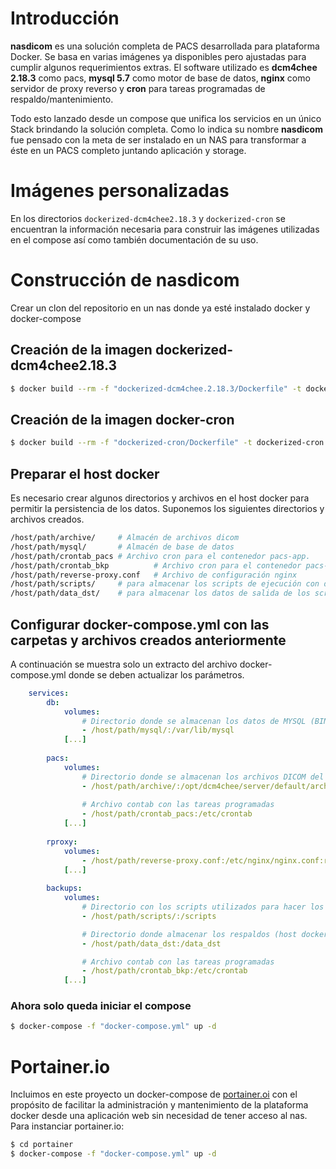 # Introducción

**nasdicom** es una solución completa de PACS desarrollada para plataforma Docker. Se basa en varias imágenes ya disponibles pero ajustadas para cumplir algunos requerimientos extras.
El software utilizado es **dcm4chee 2.18.3** como pacs, **mysql 5.7** como motor de base de datos, **nginx** como servidor de proxy reverso y **cron** para tareas programadas de respaldo/mantenimiento.

 Todo esto lanzado desde un compose que unifica los servicios en un único Stack brindando la solución completa. Como lo indica su nombre **nasdicom** fue pensado con la meta de ser instalado en un NAS para transformar a éste en un PACS completo juntando aplicación y storage.

# Imágenes personalizadas
En los directorios `dockerized-dcm4chee2.18.3` y `dockerized-cron` se encuentran la información necesaria para construir las imágenes utilizadas en el compose así como también documentación de su uso.

# Construcción de nasdicom

Crear un clon del repositorio en un nas donde ya esté instalado docker y docker-compose

## Creación de la imagen dockerized-dcm4chee2.18.3

```bash
$ docker build --rm -f "dockerized-dcm4chee.2.18.3/Dockerfile" -t dockerized-dcm4chee.2.18.3:v1.0 "dockerized-dcm4chee.2.18.3"
```

## Creación de la imagen docker-cron

```bash
$ docker build --rm -f "dockerized-cron/Dockerfile" -t dockerized-cron:v1.0 "dockerized-cron"
```

## Preparar el host docker
Es necesario crear algunos directorios y archivos en el host docker para permitir la persistencia de los datos. Suponemos los siguientes directorios y archivos creados.
```bash
/host/path/archive/     # Almacén de archivos dicom
/host/path/mysql/       # Almacén de base de datos
/host/path/crontab_pacs # Archivo cron para el contenedor pacs-app.
/host/path/crontab_bkp          # Archivo cron para el contenedor pacs-bkp
/host/path/reverse-proxy.conf   # Archivo de configuración nginx
/host/path/scripts/     # para almacenar los scripts de ejecución con dockerized-cron
/host/path/data_dst/    # para almacenar los datos de salida de los scripts de dockerized-cron
```

## Configurar docker-compose.yml con las carpetas y archivos creados anteriormente
A continuación se muestra solo un extracto del archivo docker-compose.yml donde se deben actualizar los parámetros.
```yml
    services:
        db:
            volumes:
                # Directorio donde se almacenan los datos de MYSQL (BIND MOUNT)
                - /host/path/mysql/:/var/lib/mysql
            [...]
        
        pacs:
            volumes:
                # Directorio donde se almacenan los archivos DICOM del PACS (BIND MOUNT)
                - /host/path/archive/:/opt/dcm4chee/server/default/archive
          
                # Archivo contab con las tareas programadas
                - /host/path/crontab_pacs:/etc/crontab
            [...]
        
        rproxy:
            volumes:
                - /host/path/reverse-proxy.conf:/etc/nginx/nginx.conf:ro 
            [...]
            
        backups:
            volumes: 
                # Directorio con los scripts utilizados para hacer los respaldos
                - /host/path/scripts/:/scripts

                # Directorio donde almacenar los respaldos (host docker)
                - /host/path/data_dst:/data_dst

                # Archivo contab con las tareas programadas
                - /host/path/crontab_bkp:/etc/crontab
            [...]
```

### Ahora solo queda iniciar el compose

```bash
$ docker-compose -f "docker-compose.yml" up -d 
```

# Portainer.io
Incluimos en este proyecto un docker-compose de [portainer.oi](https://www.portainer.io/) con el propósito de facilitar la administración y mantenimiento de la plataforma docker desde una aplicación web sin necesidad de tener acceso al nas. Para instanciar portainer.io:
```bash
$ cd portainer
$ docker-compose -f "docker-compose.yml" up -d 
```
